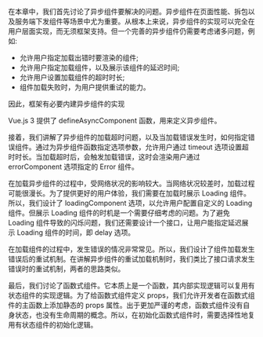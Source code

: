 在本章中，我们首先讨论了异步组件要解决的问题。异步组件在页面性能、拆包以及服务端下发组件等场景中尤为重要。从根本上来说，异步组件的实现可以完全在用户层面实现，而无须框架支持。但一个完善的异步组件仍需要考虑诸多问题，例如:

- 允许用户指定加载出错时要渲染的组件;
- 允许用户指定加载组件，以及展示该组件的延迟时间;
- 允许用户设置加载组件的超时时长;
- 组件加载失败时，为用户提供重试的能力。

因此，框架有必要内建异步组件的实现

Vue.js 3 提供了 defineAsyncComponent 函数，用来定义异步组件。

接着，我们讲解了异步组件的加载超时问题，以及当加载错误发生时，如何指定错误组件。通过为异步组件函数指定选项参数，允许用户通过 timeout 选项设置超时时长。当加载超时后，会触发加载错误，这时会渲染用户通过 errorComponent 选项指定的 Error 组件。

在加载异步组件的过程中，受网络状况的影响较大。当网络状况较差时，加载过程可能很漫长。为了提供更好的用户体验，我们需要在加载时展示 Loading 组件。所以，我们设计了 loadingComponent 选项，以允许用户配置自定义的 Loading 组件。但展示 Loading 组件的时机是一个需要仔细考虑的问题。为了避免 Loading 组件导致的闪烁问题，我们还需要设计一个接口，让用户能指定延迟展示 Loading 组件的时间，即 delay 选项。

在加载组件的过程中，发生错误的情况非常常见。所以，我们设计了组件加载发生错误后的重试机制。在讲解异步组件的重试加载机制时，我们类比了接口请求发生错误时的重试机制，两者的思路类似。

最后，我们讨论了函数式组件。它本质上是一个函数，其内部实现逻辑可以复用有状态组件的实现逻辑。为了给函数式组件定义 props，我们允许开发者在函数式组件的主函数上添加静态的 props 属性。出于更加严谨的考虑，函数式组件没有自身状态，也没有生命周期的概念。所以，在初始化函数式组件时，需要选择性地复用有状态组件的初始化逻辑。
